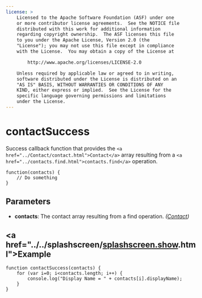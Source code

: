 ```yaml
---
license: >
    Licensed to the Apache Software Foundation (ASF) under one
    or more contributor license agreements.  See the NOTICE file
    distributed with this work for additional information
    regarding copyright ownership.  The ASF licenses this file
    to you under the Apache License, Version 2.0 (the
    "License"); you may not use this file except in compliance
    with the License.  You may obtain a copy of the License at

        http://www.apache.org/licenses/LICENSE-2.0

    Unless required by applicable law or agreed to in writing,
    software distributed under the License is distributed on an
    "AS IS" BASIS, WITHOUT WARRANTIES OR CONDITIONS OF ANY
    KIND, either express or implied.  See the License for the
    specific language governing permissions and limitations
    under the License.
---
```


# contactSuccess

Success callback function that provides the `<a href="../Contact/contact.html">Contact</a>` array resulting from a `<a href="../contacts.find.html">contacts.find</a>` operation.

    function(contacts) {
        // Do something
    }

## Parameters

- __contacts__: The contact array resulting from a find operation. _(<a href="../Contact/contact.html">Contact</a>)_

## <a href="../../splashscreen/<a href="../../splashscreen/splashscreen.show.html">splashscreen.show</a>.html">Example</a>

    function contactSuccess(contacts) {
        for (var i=0; i<contacts.length; i++) {
            console.log("Display Name = " + contacts[i].displayName);
        }
    }
